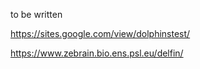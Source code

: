 
to be written


https://sites.google.com/view/dolphinstest/ 

https://www.zebrain.bio.ens.psl.eu/delfin/

